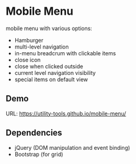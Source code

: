 # Mobile Menu
mobile menu with various options:

* Hamburger
* multi-level navigation
* in-menu breadcrum with clickable items
* close icon
* close when clicked outside
* current level navigation visibility
* special items on default view

## Demo
URL: https://utility-tools.github.io/mobile-menu/

## Dependencies
* jQuery (DOM manipulation and event binding)
* Bootstrap (for grid)